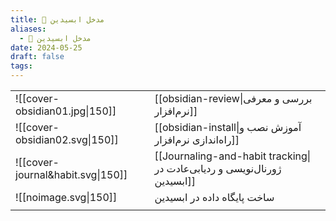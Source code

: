 ```yaml
---
title: 💎 مدخل ابسیدین
aliases:
  - 💎 مدخل ابسیدین
date: 2024-05-25
draft: false
tags:
---
```


|                                   |                                                                          |
| --------------------------------- | ------------------------------------------------------------------------ |
| ![[cover-obsidian01.jpg\|150]]    | [[obsidian-review\|بررسی و معرفی نرم‌افزار]]                             |
| ![[cover-obsidian02.svg\|150]]    | [[obsidian-install\|آموزش نصب و راه‌اندازی نرم‌افزار]]                   |
| ![[cover-journal&habit.svg\|150]] | [[Journaling-and-habit tracking\|ژورنال‌نویسی و ردیابی‌عادت در ابسیدین]] |
| ![[noimage.svg\|150]]             | ساخت پایگاه داده در ابسیدین                                              |
|                                   |                                                                          |
